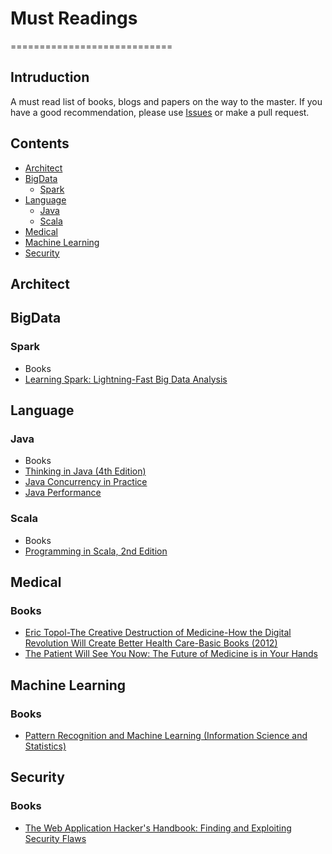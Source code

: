 # Must Readings
============================

## Intruduction
A must read list of books, blogs and papers on the way to the master.
If you have a good recommendation, please use [Issues](https://github.com/noprom/bigdata-readings/issues) or make a pull request.

## Contents

* [Architect](#architect)
* [BigData](#bigdata)
  * [Spark](#spark)
* [Language](#language)
  * [Java](#java)
  * [Scala](#scala)
* [Medical](#medical)
* [Machine Learning](#machinelearning)
* [Security](#security)

## Architect

## BigData

### Spark
* Books
 * [Learning Spark: Lightning-Fast Big Data Analysis](http://www.amazon.com/Learning-Spark-Lightning-Fast-Data-Analysis/dp/1449358624/ref=sr_1_1?ie=UTF8&qid=1462835918&sr=8-1&keywords=Learning+Spark)

## Language

### Java

* Books
 * [Thinking in Java (4th Edition)](http://www.amazon.com/Thinking-Java-4th-Bruce-Eckel/dp/0131872486/ref=sr_1_1?ie=UTF8&qid=1462333024&sr=8-1&keywords=Thinking+in+Java)
 * [Java Concurrency in Practice](http://www.amazon.com/Java-Concurrency-Practice-Brian-Goetz/dp/0321349601/ref=sr_1_1?ie=UTF8&qid=1462333203&sr=8-1&keywords=Java+Concurrency+in+Practice)
 * [Java Performance](http://www.amazon.com/Java-Performance-Charlie-Hunt/dp/0137142528/ref=sr_1_2?ie=UTF8&qid=1462333471&sr=8-2&keywords=Java+Performance)

### Scala

* Books
 * [Programming in Scala, 2nd Edition](http://www.amazon.com/Programming-Scala-Comprehensive-Step---Step/dp/0981531644/ref=sr_1_1?ie=UTF8&qid=1462335165&sr=8-1&keywords=Programming+in+Scala%2C+2nd+Edition)

 

## Medical
### Books
* [Eric Topol-The Creative Destruction of Medicine-How the Digital Revolution Will Create Better Health Care-Basic Books (2012)](http://www.amazon.com/Creative-Destruction-Medicine-Digital-Revolution/dp/0465061834/ref=sr_1_1?ie=UTF8&qid=1462751342&sr=8-1&keywords=The+Creative+Destruction+of+Medicine)
* [The Patient Will See You Now: The Future of Medicine is in Your Hands](http://www.amazon.com/Patient-Will-See-You-Now/dp/0465054749/ref=sr_1_1?ie=UTF8&qid=1463153284&sr=8-1&keywords=The+Patient+Will+See+You+Now)


## Machine Learning
### Books
* [Pattern Recognition and Machine Learning (Information Science and Statistics)](http://www.amazon.com/Pattern-Recognition-Learning-Information-Statistics/dp/0387310738/ref=sr_1_1?s=books&ie=UTF8&qid=1463103480&sr=1-1&keywords=pattern+recognition+and+machine+learning)

## Security
### Books
* [The Web Application Hacker's Handbook: Finding and Exploiting Security Flaws](http://www.amazon.com/Web-Application-Hackers-Handbook-Exploiting/dp/1118026470/ref=sr_1_1?s=books&ie=UTF8&qid=1463005442&sr=1-1&keywords=The+web+application+hacker%27s+handbook)
